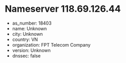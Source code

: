 # Nameserver 118.69.126.44

* as_number: 18403
* name: Unknown
* city: Unknown
* country: VN
* organization: FPT Telecom Company
* version: Unknown
* dnssec: false
